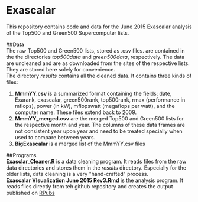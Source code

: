 # Exascalar

This repository contains code and data for the June 2015 Exascalar analysis of the Top500 and Green500 Supercomputer lists.  

##Data  
The raw Top500 and Green500 lists, stored as .csv files. are contained in the the directories _top500data_ and _green500data_, respectively. The data are uncleaned and are as downloaded from the sites of the respective lists. They are stored here solely for convenience.   
The directory _results_ contains all the cleaned data. It contains three kinds of files:   
1. __MmmYY.csv__ is a summarized format containing the fields:  date, Exarank, exascalar, green500rank, top500rank, rmax (performance in mflops), power (in kW), mflopswatt (megaflops per watt), and the computer name. These files extend back to 2009.
2. __MmmYY\_merged.csv__ are the merged Top500 and Green500 lists for the respective month and year. The columns of these data frames are not consistent year upon year and need to be treated specially when used to compare between years. 
3. __BigExascalar__  is a merged list of the MmmYY.csv files

##Programs  
__Exasclar\_Cleaner.R__ is a data cleaning program. It reads files from the raw data directories and stores them in the _results_ directory. Especially for the older lists, data cleaning is a very "hand-crafted" process.  
__Exascalar VIsualization June 2015 Rev3.Rmd__ is the analysis program. It reads files directly from teh github repository and creates the output published on [RPubs](http://rpubs.com/ww44ss/114893)  